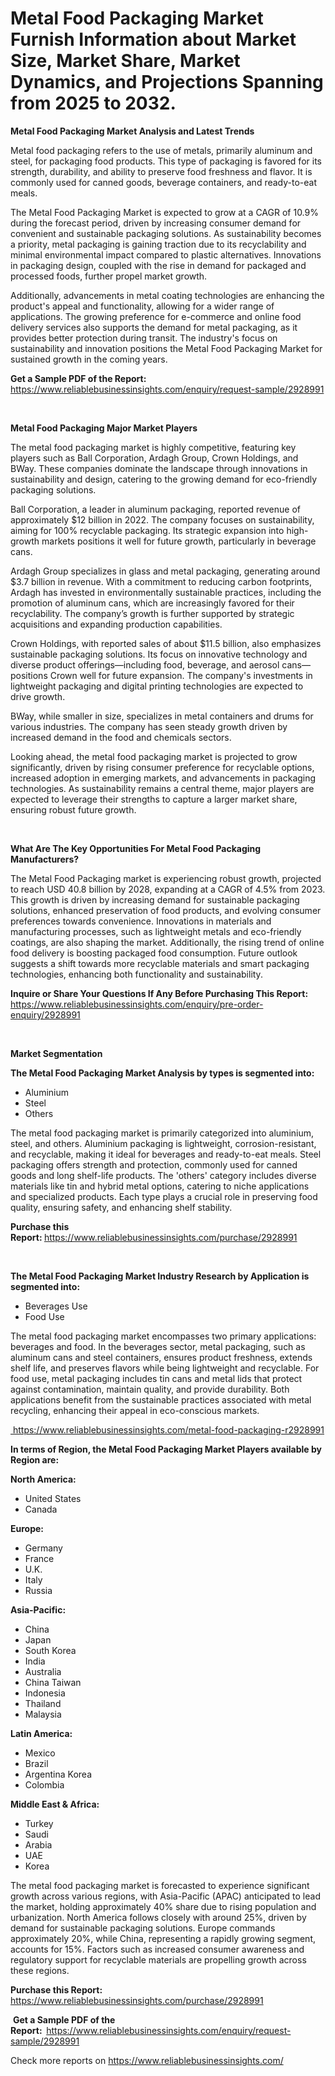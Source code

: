 <p><h1>Metal Food Packaging Market Furnish Information about Market Size, Market Share, Market Dynamics, and Projections Spanning from 2025 to 2032.</h1></p><p><strong>Metal Food Packaging Market Analysis and Latest Trends</strong></p>
<p><p>Metal food packaging refers to the use of metals, primarily aluminum and steel, for packaging food products. This type of packaging is favored for its strength, durability, and ability to preserve food freshness and flavor. It is commonly used for canned goods, beverage containers, and ready-to-eat meals.</p><p>The Metal Food Packaging Market is expected to grow at a CAGR of 10.9% during the forecast period, driven by increasing consumer demand for convenient and sustainable packaging solutions. As sustainability becomes a priority, metal packaging is gaining traction due to its recyclability and minimal environmental impact compared to plastic alternatives. Innovations in packaging design, coupled with the rise in demand for packaged and processed foods, further propel market growth.</p><p>Additionally, advancements in metal coating technologies are enhancing the product's appeal and functionality, allowing for a wider range of applications. The growing preference for e-commerce and online food delivery services also supports the demand for metal packaging, as it provides better protection during transit. The industry's focus on sustainability and innovation positions the Metal Food Packaging Market for sustained growth in the coming years.</p></p>
<p><strong>Get a Sample PDF of the Report:&nbsp;</strong> <a href="https://www.reliablebusinessinsights.com/enquiry/request-sample/2928991?utm_campaign=2290&utm_medium=2&utm_source=Github&utm_content=ia&utm_term=12032025&utm_id=metal-food-packaging">https://www.reliablebusinessinsights.com/enquiry/request-sample/2928991</a></p>
<p>&nbsp;</p>
<p><strong>Metal Food Packaging Major Market Players</strong></p>
<p><p>The metal food packaging market is highly competitive, featuring key players such as Ball Corporation, Ardagh Group, Crown Holdings, and BWay. These companies dominate the landscape through innovations in sustainability and design, catering to the growing demand for eco-friendly packaging solutions.</p><p>Ball Corporation, a leader in aluminum packaging, reported revenue of approximately $12 billion in 2022. The company focuses on sustainability, aiming for 100% recyclable packaging. Its strategic expansion into high-growth markets positions it well for future growth, particularly in beverage cans.</p><p>Ardagh Group specializes in glass and metal packaging, generating around $3.7 billion in revenue. With a commitment to reducing carbon footprints, Ardagh has invested in environmentally sustainable practices, including the promotion of aluminum cans, which are increasingly favored for their recyclability. The company’s growth is further supported by strategic acquisitions and expanding production capabilities.</p><p>Crown Holdings, with reported sales of about $11.5 billion, also emphasizes sustainable packaging solutions. Its focus on innovative technology and diverse product offerings—including food, beverage, and aerosol cans—positions Crown well for future expansion. The company's investments in lightweight packaging and digital printing technologies are expected to drive growth.</p><p>BWay, while smaller in size, specializes in metal containers and drums for various industries. The company has seen steady growth driven by increased demand in the food and chemicals sectors. </p><p>Looking ahead, the metal food packaging market is projected to grow significantly, driven by rising consumer preference for recyclable options, increased adoption in emerging markets, and advancements in packaging technologies. As sustainability remains a central theme, major players are expected to leverage their strengths to capture a larger market share, ensuring robust future growth.</p></p>
<p>&nbsp;</p>
<p><strong>What Are The Key Opportunities For Metal Food Packaging Manufacturers?</strong></p>
<p><p>The Metal Food Packaging market is experiencing robust growth, projected to reach USD 40.8 billion by 2028, expanding at a CAGR of 4.5% from 2023. This growth is driven by increasing demand for sustainable packaging solutions, enhanced preservation of food products, and evolving consumer preferences towards convenience. Innovations in materials and manufacturing processes, such as lightweight metals and eco-friendly coatings, are also shaping the market. Additionally, the rising trend of online food delivery is boosting packaged food consumption. Future outlook suggests a shift towards more recyclable materials and smart packaging technologies, enhancing both functionality and sustainability.</p></p>
<p><strong>Inquire or Share Your Questions If Any Before Purchasing This Report:</strong> <a href="https://www.reliablebusinessinsights.com/enquiry/pre-order-enquiry/2928991?utm_campaign=2290&utm_medium=2&utm_source=Github&utm_content=ia&utm_term=12032025&utm_id=metal-food-packaging">https://www.reliablebusinessinsights.com/enquiry/pre-order-enquiry/2928991</a></p>
<p>&nbsp;</p>
<p><strong>Market Segmentation</strong></p>
<p><strong>The Metal Food Packaging Market Analysis by types is segmented into:</strong></p>
<p><ul><li>Aluminium</li><li>Steel</li><li>Others</li></ul></p>
<p><p>The metal food packaging market is primarily categorized into aluminium, steel, and others. Aluminium packaging is lightweight, corrosion-resistant, and recyclable, making it ideal for beverages and ready-to-eat meals. Steel packaging offers strength and protection, commonly used for canned goods and long shelf-life products. The 'others' category includes diverse materials like tin and hybrid metal options, catering to niche applications and specialized products. Each type plays a crucial role in preserving food quality, ensuring safety, and enhancing shelf stability.</p></p>
<p><strong>Purchase this Report:&nbsp;</strong><a href="https://www.reliablebusinessinsights.com/purchase/2928991?utm_campaign=2290&utm_medium=2&utm_source=Github&utm_content=ia&utm_term=12032025&utm_id=metal-food-packaging">https://www.reliablebusinessinsights.com/purchase/2928991</a></p>
<p>&nbsp;</p>
<p><strong>The Metal Food Packaging Market Industry Research by Application is segmented into:</strong></p>
<p><ul><li>Beverages Use</li><li>Food Use</li></ul></p>
<p><p>The metal food packaging market encompasses two primary applications: beverages and food. In the beverages sector, metal packaging, such as aluminum cans and steel containers, ensures product freshness, extends shelf life, and preserves flavors while being lightweight and recyclable. For food use, metal packaging includes tin cans and metal lids that protect against contamination, maintain quality, and provide durability. Both applications benefit from the sustainable practices associated with metal recycling, enhancing their appeal in eco-conscious markets.</p></p>
<p><a href="https://www.reliablebusinessinsights.com/metal-food-packaging-r2928991?utm_campaign=2290&utm_medium=2&utm_source=Github&utm_content=ia&utm_term=12032025&utm_id=metal-food-packaging">&nbsp;https://www.reliablebusinessinsights.com/metal-food-packaging-r2928991</a></p>
<p><strong>In terms of Region, the Metal Food Packaging Market Players available by Region are:</strong></p>
<p>
    <p> <strong> North America: </strong>
        <ul>
            <li>United States</li>
            <li>Canada</li>
        </ul>
        </p> 
    <p> <strong> Europe: </strong>
        <ul>
            <li>Germany</li>
            <li>France</li>
            <li>U.K.</li>
            <li>Italy</li>
            <li>Russia</li>
        </ul>
        </p> 
    <p> <strong> Asia-Pacific: </strong>
        <ul>
            <li>China</li>
            <li>Japan</li>
            <li>South Korea</li>
            <li>India</li>
            <li>Australia</li>
            <li>China Taiwan</li>
            <li>Indonesia</li>
            <li>Thailand</li>
            <li>Malaysia</li>
        </ul>
        </p> 
    <p> <strong> Latin America: </strong>
        <ul>
            <li>Mexico</li>
            <li>Brazil</li>
            <li>Argentina Korea</li>
            <li>Colombia</li>
        </ul>
        </p> 
    <p> <strong> Middle East & Africa: </strong>
        <ul>
            <li>Turkey</li>
            <li>Saudi</li>
            <li>Arabia</li>
            <li>UAE</li>
            <li>Korea</li>
        </ul>
    </p>
    </p>
<p><p>The metal food packaging market is forecasted to experience significant growth across various regions, with Asia-Pacific (APAC) anticipated to lead the market, holding approximately 40% share due to rising population and urbanization. North America follows closely with around 25%, driven by demand for sustainable packaging solutions. Europe commands approximately 20%, while China, representing a rapidly growing segment, accounts for 15%. Factors such as increased consumer awareness and regulatory support for recyclable materials are propelling growth across these regions.</p></p>
<p><strong>Purchase this Report: </strong><a href="https://www.reliablebusinessinsights.com/purchase/2928991?utm_campaign=2290&utm_medium=2&utm_source=Github&utm_content=ia&utm_term=12032025&utm_id=metal-food-packaging">https://www.reliablebusinessinsights.com/purchase/2928991</a></p>
<p>&nbsp;<strong>Get a Sample PDF of the Report:&nbsp;&nbsp;</strong><a href="https://www.reliablebusinessinsights.com/enquiry/request-sample/2928991?utm_campaign=2290&utm_medium=2&utm_source=Github&utm_content=ia&utm_term=12032025&utm_id=metal-food-packaging">https://www.reliablebusinessinsights.com/enquiry/request-sample/2928991</a></p>
<p><strong></strong></p>
<p>Check more reports on <a href="https://www.reliablebusinessinsights.com/?utm_campaign=2290&utm_medium=2&utm_source=Github&utm_content=ia&utm_term=12032025&utm_id=metal-food-packaging">https://www.reliablebusinessinsights.com/</a></p>